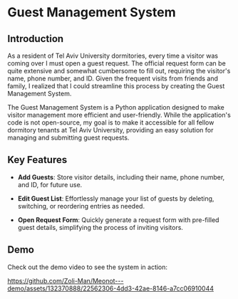 # Guest Management System

## Introduction

As a resident of Tel Aviv University dormitories, every time a visitor was coming over I must open a guest request.
The official request form can be quite extensive and somewhat cumbersome to fill out, requiring the visitor's name, phone number, and ID. 
Given the frequent visits from friends and family, I realized that I could streamline this process by creating the Guest Management System.

The Guest Management System is a Python application designed to make visitor management more efficient and user-friendly.
While the application's code is not open-source, my goal is to make it accessible for all fellow dormitory tenants at Tel Aviv University, providing an easy solution for managing and submitting guest requests.

## Key Features

- **Add Guests**: Store visitor details, including their name, phone number, and ID, for future use.

- **Edit Guest List**: Effortlessly manage your list of guests by deleting, switching, or reordering entries as needed.

- **Open Request Form**: Quickly generate a request form with pre-filled guest details, simplifying the process of inviting visitors.



## Demo

Check out the demo video to see the system in action:

https://github.com/Zoli-Man/Meonot---demo/assets/132370888/22562306-4dd3-42ae-8146-a7cc06910044


